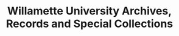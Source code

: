 ---
layout: repo
title: "Willamette University Archives, Records and Special Collections"
id: 25336
permalink: repos/25336/
---